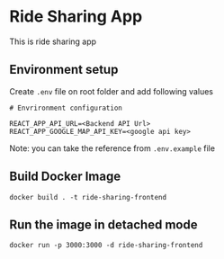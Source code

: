 # Ride Sharing App

This is ride sharing app

## Environment setup

Create `.env` file on root folder and add following values
```
# Envrironment configuration

REACT_APP_API_URL=<Backend API Url>
REACT_APP_GOOGLE_MAP_API_KEY=<google api key>
```
Note: you can take the reference from `.env.example` file

## Build Docker Image
`docker build . -t ride-sharing-frontend`

## Run the image in detached mode
`docker run -p 3000:3000 -d ride-sharing-frontend`

